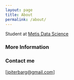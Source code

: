 ```yaml
---
layout: page
title: About
permalink: /about/
---
```


Student at [Metis Data Science](http://www.thisismetis.com/)

### More Information



### Contact me

[jpiterbarg@gmail.com]
